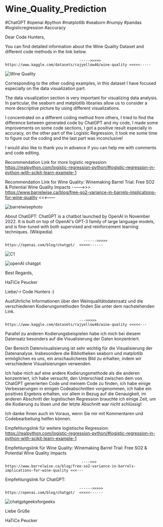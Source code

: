 # Wine_Quality_Prediction
 #ChatGPT #openai #python #matplotlib #seaborn #numpy #pandas #logisticregression #accuracy

Dear Code Hunters,

You can find detailed information about the Wine Quality Dataset and different code methods in the link below.

                                      ----->>>>> https://www.kaggle.com/datasets/rajyellow46/wine-quality <<<<<-----
              
![Wine Quality](https://user-images.githubusercontent.com/60243643/212652703-020d4d08-fb29-421b-ae7a-73f6fe547dbe.jpg)



Corresponding to the other coding examples, in this dataset I have focused especially on the data visualization part. 

The data visualization section is very important for visualizing data analysis. In particular, the seaborn and matplotlib libraries allow us to consider a more descriptive picture by using different visualizations.

I concentrated on a different coding method from others, I tried to find the difference between generated code by ChatGPT and my code, I made some improvements on some code sections, I got a positive result especially in accuracy, on the other part of the Logistic Regression, it took me some time to figure out the coding and the last part was inconclusive! 

I would also like to thank you in advance if you can help me with comments and code editing.

Recommendation Link for more logistic regression: https://realpython.com/logistic-regression-python/#logistic-regression-in-python-with-scikit-learn-example-1

Recommendation Link for Wine Quality: Winemaking Barrel Trial: Free SO2 & Potential Wine Quality Impacts
                ---->>> https://www.barrelwise.ca/blog/free-so2-variance-in-barrels-implications-for-wine-quality <<<---
                
![barrelwisephoto](https://user-images.githubusercontent.com/60243643/212654463-8180e63d-f109-46f6-9790-7a2a082185eb.jpg)

About ChatGPT: ChatGPT is a chatbot launched by OpenAI in November 2022. It is built on top of OpenAI's GPT-3 family of large language models, 
and is fine-tuned with both supervised and reinforcement learning techniques. (Wikipedia)

                                        ------>>>>>  https://openai.com/blog/chatgpt/  <<<<<------

![C1](https://user-images.githubusercontent.com/60243643/212655820-1cdd1f47-7b92-4783-8d94-efef646fede3.jpg)
                
![openAI chatgpt](https://user-images.githubusercontent.com/60243643/212656336-563a12af-e86e-4ae8-8177-17d6e106a39d.jpg)

Best Regards,

HaTiCe Peucker


Liebe/-r Code Hunters :)

Ausführliche Informationen über den Weinqualitätsdatensatz und die verschiedenen Kodierungsmethoden finden Sie unter dem nachstehenden Link.

                                      --->>>>> https://www.kaggle.com/datasets/rajyellow46/wine-quality <<<<<---
                
Parallel zu anderen Kodierungsbeispielen habe ich mich bei diesem Datensatz besonders auf die Visualisierung der Daten konzentriert. 

Der Bereich Datenvisualisierung ist sehr wichtig für die Visualisierung der Datenanalyse. Insbesondere die Bibliotheken seaborn und matplotlib ermöglichen es uns, ein anschaulicheres Bild zu erhalten, indem wir verschiedene Visualisierungen verwenden.

Ich habe mich auf eine andere Kodierungsmethode als die anderen konzentriert, ich habe versucht, den Unterschied zwischen dem von ChatGPT generierten Code und meinem Code zu finden, ich habe einige Verbesserungen in einigen Codeabschnitten vorgenommen, ich habe ein positives Ergebnis erhalten, vor allem in Bezug auf die Genauigkeit, im anderen Abschnitt der logistischen Regression brauchte ich einige Zeit, um die Kodierung zu lösen und der letzte Abschnitt war nicht schlüssig! 

Ich danke Ihnen auch im Voraus, wenn Sie mir mit Kommentaren und Codebearbeitung helfen können.

Empfehlungslink für weitere logistische Regression:  https://realpython.com/logistic-regression-python/#logistic-regression-in-python-with-scikit-learn-example-1

Empfehlungslink für Wine Quality: Winemaking Barrel Trial: Free SO2 & Potential Wine Quality Impacts

                                       ---->>> https://www.barrelwise.ca/blog/free-so2-variance-in-barrels-implications-for-wine-quality <<<---
                
Empfehlungslink für ChatGPT: 

                                      ------>>>>>  https://openai.com/blog/chatgpt/  <<<<<------
                                      
![chatgptgeeksforgeeks](https://user-images.githubusercontent.com/60243643/212658615-63a9d364-70f3-45ee-8bb6-507b6b3ce1ff.jpg)


Liebe Grüße

HaTiCe Peucker
